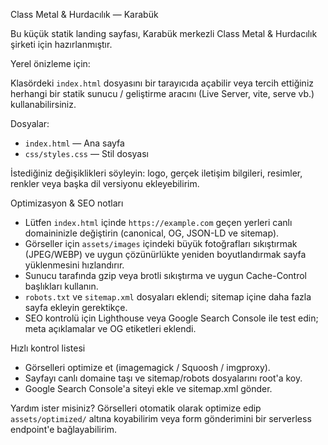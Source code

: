 Class Metal & Hurdacılık — Karabük

Bu küçük statik landing sayfası, Karabük merkezli Class Metal & Hurdacılık şirketi için hazırlanmıştır.

Yerel önizleme için:

Klasördeki `index.html` dosyasını bir tarayıcıda açabilir veya tercih ettiğiniz herhangi bir statik sunucu / geliştirme aracını (Live Server, vite, serve vb.) kullanabilirsiniz.

Dosyalar:
- `index.html` — Ana sayfa
- `css/styles.css` — Stil dosyası

İstediğiniz değişiklikleri söyleyin: logo, gerçek iletişim bilgileri, resimler, renkler veya başka dil versiyonu ekleyebilirim.

Optimizasyon & SEO notları
- Lütfen `index.html` içinde `https://example.com` geçen yerleri canlı domaininizle değiştirin (canonical, OG, JSON-LD ve sitemap).
- Görseller için `assets/images` içindeki büyük fotoğrafları sıkıştırmak (JPEG/WEBP) ve uygun çözünürlükte yeniden boyutlandırmak sayfa yüklenmesini hızlandırır.
- Sunucu tarafında gzip veya brotli sıkıştırma ve uygun Cache-Control başlıkları kullanın.
- `robots.txt` ve `sitemap.xml` dosyaları eklendi; sitemap içine daha fazla sayfa ekleyin gerektikçe.
- SEO kontrolü için Lighthouse veya Google Search Console ile test edin; meta açıklamalar ve OG etiketleri eklendi.

Hızlı kontrol listesi
- Görselleri optimize et (imagemagick / Squoosh / imgproxy).
- Sayfayı canlı domaine taşı ve sitemap/robots dosyalarını root'a koy.
- Google Search Console'a siteyi ekle ve sitemap.xml gönder.

Yardım ister misiniz? Görselleri otomatik olarak optimize edip `assets/optimized/` altına koyabilirim veya form gönderimini bir serverless endpoint'e bağlayabilirim.